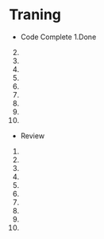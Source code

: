 # Traning
- Code Complete
1.Done 
2. 
3. 
4. 
5. 
6.
7.
8.
9.
10.

- Review
1. 
2. 
3.
4. 
5. 
6. 
7.
8.
9.
10.

